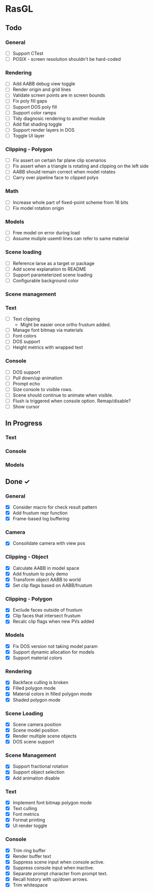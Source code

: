 # RasGL

## Todo

### General

- [ ] Support CTest
- [ ] POSIX - screen resolution shouldn't be hard-coded

### Rendering

- [ ] Add AABB debug view toggle
- [ ] Render origin and grid lines
- [ ] Validate screen points are in screen bounds
- [ ] Fix poly fill gaps
- [ ] Support DOS poly fill
- [ ] Support color ramps
- [ ] Tidy diagnosic rendering to another module
- [ ] Add flat shading toggle
- [ ] Support render layers in DOS
- [ ] Toggle UI layer

### Clipping - Polygon

- [ ] Fix assert on certain far plane clip scenarios
- [ ] Fix assert when a triangle is rotating and clipping on the left side
- [ ] AABB should remain correct when model rotates
- [ ] Carry over pipeline face to clipped polys

### Math

- [ ] Increase whole part of fixed-point scheme from 16 bits
- [ ] Fix model rotation origin

### Models

- [ ] Free model on error during load
- [ ] Assume muliple usemtl lines can refer to same material

### Scene loading

- [ ] Reference larse as a target or package
- [ ] Add scene explanation to README
- [ ] Support parameterized scene loading
- [ ] Configurable background color

### Scene management

### Text

- [ ] Text clipping
  - Might be easier once ortho frustum added.
- [ ] Manage font bitmap via materials
- [ ] Font colors
- [ ] DOS support
- [ ] Height metrics with wrapped text

### Console

- [ ] DOS support
- [ ] Pull down/up animation
- [ ] Prompt echo
- [ ] Size console to visible rows.
- [ ] Scene should continue to animate when visible.
- [ ] Flush is triggered when console option. Remap/disable?
- [ ] Show cursor

## In Progress

### Text

### Console

### Models

## Done ✓

### General

- [x] Consider macro for check result pattern
- [x] Add frustum repr function
- [x] Frame-based log buffering

### Camera

- [x] Consolidate camera with view pos

### Clipping - Object

- [x] Calculate AABB in model space
- [x] Add frustum to poly demo
- [x] Transform object AABB to world
- [x] Set clip flags based on AABB/frustum

### Clipping - Polygon

- [x] Exclude faces outside of frustum
- [x] Clip faces that intersect frustum
- [x] Recalc clip flags when new PVs added

### Models

- [x] Fix DOS version not taking model param
- [x] Support dynamic allocation for models
- [x] Support material colors

### Rendering

- [x] Backface culling is broken
- [x] Filled polygon mode
- [x] Material colors in filled polygon mode
- [x] Shaded polygon mode

### Scene Loading

- [x] Scene camera position
- [x] Scene model position
- [x] Render multiple scene objects
- [x] DOS scene support

### Scene Management

- [x] Support fractional rotation
- [x] Support object selection
- [x] Add animation disable

### Text

- [x] Implement font bitmap polygon mode
- [x] Text culling
- [x] Font metrics
- [x] Format printing
- [x] UI render toggle

### Console

- [x] Trim ring buffer
- [x] Render buffer text
- [x] Suppress scene input when console active.
- [x] Suppress console input when inactive.
- [x] Separate prompt character from prompt text.
- [x] Recall history with up/down arrows.
- [x] Trim whitespace
